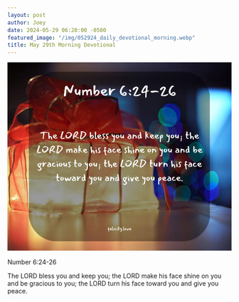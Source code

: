 ```yaml
---
layout: post
author: Joey
date: 2024-05-29 06:20:00 -0500
featured_image: "/img/052924_daily_devotional_morning.webp"
title: May 29th Morning Devotional
---
```


[![May 29th 2024 - Morning Devotional](/img/052924_daily_devotional_morning.webp)](/img/052924_daily_devotional_morning.webp)

Number 6:24-26

The LORD bless you and keep you; the LORD make his face shine on you and be gracious to you; the LORD turn his face toward you and give you peace.